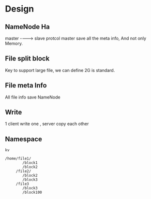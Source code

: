 # Design

## NameNode Ha

master ---->  slave protcol
master save all the meta info, And not only Memory.

## File split block

Key to support large file, we can define 2G is standard.

## File meta Info

All file info save NameNode

## Write 

1 client write one , server copy each other


## Namespace

    kv
    
    /home/file1/
            /block1
            /block2
         /file2/
            /block2
            /block3
         /file3
            /block3
            /block100
            
            
            